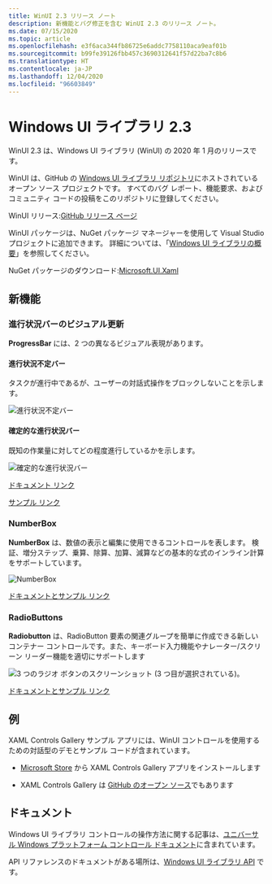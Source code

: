 ```yaml
---
title: WinUI 2.3 リリース ノート
description: 新機能とバグ修正を含む WinUI 2.3 のリリース ノート。
ms.date: 07/15/2020
ms.topic: article
ms.openlocfilehash: e3f6aca344fb86725e6addc7758110aca9eaf01b
ms.sourcegitcommit: b99fe39126fbb457c3690312641f57d22ba7c8b6
ms.translationtype: HT
ms.contentlocale: ja-JP
ms.lasthandoff: 12/04/2020
ms.locfileid: "96603849"
---
```

# <a name="windows-ui-library-23"></a>Windows UI ライブラリ 2.3

WinUI 2.3 は、Windows UI ライブラリ (WinUI) の 2020 年 1 月のリリースです。

WinUI は、GitHub の [Windows UI ライブラリ リポジトリ](https://aka.ms/winui)にホストされているオープン ソース プロジェクトです。 すべてのバグ レポート、機能要求、およびコミュニティ コードの投稿をこのリポジトリに登録してください。

WinUI リリース:[GitHub リリース ページ](https://github.com/microsoft/microsoft-ui-xaml/releases)

WinUI パッケージは、NuGet パッケージ マネージャーを使用して Visual Studio プロジェクトに追加できます。 詳細については、「[Windows UI ライブラリの概要](../getting-started.md)」を参照してください。

NuGet パッケージのダウンロード:[Microsoft.UI.Xaml](https://www.nuget.org/packages/Microsoft.UI.Xaml)

## <a name="new-features"></a>新機能

### <a name="progress-bar-visual-refresh"></a>進行状況バーのビジュアル更新

**ProgressBar** には、2 つの異なるビジュアル表現があります。

#### <a name="indeterminate-progress-bar"></a>進行状況不定バー

タスクが進行中であるが、ユーザーの対話式操作をブロックしないことを示します。

![進行状況不定バー](../images/IndeterminateProgressBar.gif)

#### <a name="determinate-progress-bar"></a>確定的な進行状況バー

既知の作業量に対してどの程度進行しているかを示します。 

![確定的な進行状況バー](../images/DeterminateProgressBar.gif)

[ドキュメント リンク](/windows/uwp/design/controls-and-patterns/progress-controls)

[サンプル リンク](/windows/uwp/design/controls-and-patterns/progress-controls#examples)

### <a name="numberbox"></a>NumberBox

**NumberBox** は、数値の表示と編集に使用できるコントロールを表します。 検証、増分ステップ、乗算、除算、加算、減算などの基本的な式のインライン計算をサポートしています。

![NumberBox](../images/NumberBoxGif.gif)

[ドキュメントとサンプル リンク](/windows/uwp/design/controls-and-patterns/number-box)

### <a name="radiobuttons"></a>RadioButtons

**Radiobutton** は、RadioButton 要素の関連グループを簡単に作成できる新しいコンテナー コントロールです。また、キーボード入力機能やナレーター/スクリーン リーダー機能を適切にサポートします

![3 つのラジオ ボタンのスクリーンショット (3 つ目が選択されている)。](../images/RadioButtons.png)

[ドキュメントとサンプル リンク](https://github.com/microsoft/microsoft-ui-xaml-specs/blob/c8d3d3668af546091656dfc37436b13cd062f52d/active/radiobuttons/RadioButtons_Spec.md)

## <a name="examples"></a>例

XAML Controls Gallery サンプル アプリには、WinUI コントロールを使用するための対話型のデモとサンプル コードが含まれています。

* [Microsoft Store](
https://www.microsoft.com/p/xaml-controls-gallery/9msvh128x2zt) から XAML Controls Gallery アプリをインストールします

* XAML Controls Gallery は [GitHub のオープン ソース](https://github.com/Microsoft/Xaml-Controls-Gallery)でもあります

## <a name="documentation"></a>ドキュメント

Windows UI ライブラリ コントロールの操作方法に関する記事は、[ユニバーサル Windows プラットフォーム コントロール ドキュメント](/windows/uwp/design/controls-and-patterns/)に含まれています。

API リファレンスのドキュメントがある場所は、[Windows UI ライブラリ API](/windows/winui/api/) です。